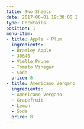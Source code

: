 ```yaml
---
title: Two Sheets
date: 2017-06-01 19:38:00 Z
type: Cocktails
position: 1
menu-item:
- title: Apple + Plum
  ingredients:
  - Bramley Apple
  - 30&40
  - Vielle Prune
  - Tomato Vinegar
  - Soda
  price: 8
- title: Americano Vergano
  ingredients:
  - Americano Vergano
  - Grapefruit
  - Lemon
  - Soda
  price: 8
---
```


